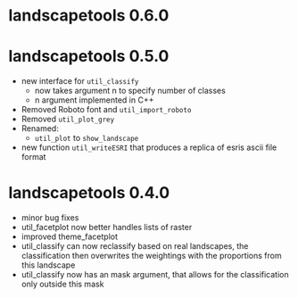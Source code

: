 # landscapetools 0.6.0

# landscapetools 0.5.0
- new interface for `util_classify`
    - now takes argument n to specify number of classes
    - n argument implemented in C++
- Removed Roboto font and `util_import_roboto`
- Removed `util_plot_grey`
- Renamed:
    - `util_plot` to `show_landscape`
- new function `util_writeESRI` that produces a replica of esris ascii file format

# landscapetools 0.4.0

* minor bug fixes
* util_facetplot now better handles lists of raster
* improved theme_facetplot
* util_classify can now reclassify based on real landscapes, the classification then overwrites the weightings with the proportions from this landscape
* util_classify now has an mask argument, that allows for the classification only outside this mask
